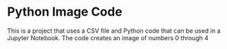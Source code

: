 # Python Image Code
This is a project that uses a CSV file and Python code that can 
be used in a Jupyter Notebook. The code creates an image of numbers
0 through 4

